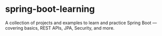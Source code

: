 # spring-boot-learning
A collection of projects and examples to learn and practice Spring Boot — covering basics, REST APIs, JPA, Security, and more.
